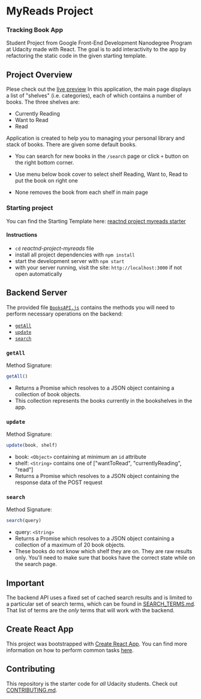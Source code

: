 # MyReads Project

### Tracking Book App
Student Project from Google Front-End Development Nanodegree Program at Udacity made with React. The goal is to add interactivity to the app by refactoring the static code in the given starting template.

## Project Overview
Plese check out the [live preview](https://Dia7/reactnd-project-myreads/)
In this application, the main page displays a list of "shelves" (i.e. categories), each of which contains a number of books. The three shelves are:

   - Currently Reading
   - Want to Read
   - Read
   
Application is created to help you to managing your personal library and stack of books. There are given some default books.

 - You can search for new books in the `/search` page or click `+` button on the right bottom corner.

 - Use menu below book cover to select shelf Reading, Want to, Read to put the book on right one

 - None removes the book from each shelf in main page

### Starting project

You can find the Starting Template here: [reactnd project myreads starter](https://github.com/udacity/reactnd-project-myreads-starter)

#### Instructions 

*  `cd` _reactnd-project-myreads_ file
* install all project dependencies with `npm install`
* start the development server with `npm start`
* with your server running, visit the site: `http://localhost:3000` if not open automatically

## Backend Server

The provided file [`BooksAPI.js`](src/BooksAPI.js) contains the methods you will need to perform necessary operations on the backend:

* [`getAll`](#getall)
* [`update`](#update)
* [`search`](#search)

### `getAll`

Method Signature:

```js
getAll()
```

* Returns a Promise which resolves to a JSON object containing a collection of book objects.
* This collection represents the books currently in the bookshelves in the app.

### `update`

Method Signature:

```js
update(book, shelf)
```

* book: `<Object>` containing at minimum an `id` attribute
* shelf: `<String>` contains one of ["wantToRead", "currentlyReading", "read"]  
* Returns a Promise which resolves to a JSON object containing the response data of the POST request

### `search`

Method Signature:

```js
search(query)
```

* query: `<String>`
* Returns a Promise which resolves to a JSON object containing a collection of a maximum of 20 book objects.
* These books do not know which shelf they are on. They are raw results only. You'll need to make sure that books have the correct state while on the search page.

## Important
The backend API uses a fixed set of cached search results and is limited to a particular set of search terms, which can be found in [SEARCH_TERMS.md](SEARCH_TERMS.md). That list of terms are the _only_ terms that will work with the backend.

## Create React App

This project was bootstrapped with [Create React App](https://github.com/facebookincubator/create-react-app). You can find more information on how to perform common tasks [here](https://github.com/facebookincubator/create-react-app/blob/master/packages/react-scripts/template/README.md).

## Contributing

This repository is the starter code for _all_ Udacity students. Check out [CONTRIBUTING.md](CONTRIBUTING.md).
